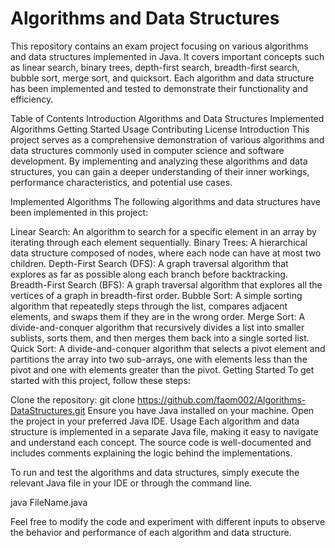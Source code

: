 # Algorithms and Data Structures
This repository contains an exam project focusing on various algorithms and data structures implemented in Java. It covers important concepts such as linear search, binary trees, depth-first search, breadth-first search, bubble sort, merge sort, and quicksort. Each algorithm and data structure has been implemented and tested to demonstrate their functionality and efficiency.

Table of Contents
Introduction
Algorithms and Data Structures
Implemented Algorithms
Getting Started
Usage
Contributing
License
Introduction
This project serves as a comprehensive demonstration of various algorithms and data structures commonly used in computer science and software development. By implementing and analyzing these algorithms and data structures, you can gain a deeper understanding of their inner workings, performance characteristics, and potential use cases.

Implemented Algorithms
The following algorithms and data structures have been implemented in this project:

Linear Search: An algorithm to search for a specific element in an array by iterating through each element sequentially.
Binary Trees: A hierarchical data structure composed of nodes, where each node can have at most two children.
Depth-First Search (DFS): A graph traversal algorithm that explores as far as possible along each branch before backtracking.
Breadth-First Search (BFS): A graph traversal algorithm that explores all the vertices of a graph in breadth-first order.
Bubble Sort: A simple sorting algorithm that repeatedly steps through the list, compares adjacent elements, and swaps them if they are in the wrong order.
Merge Sort: A divide-and-conquer algorithm that recursively divides a list into smaller sublists, sorts them, and then merges them back into a single sorted list.
Quick Sort: A divide-and-conquer algorithm that selects a pivot element and partitions the array into two sub-arrays, one with elements less than the pivot and one with elements greater than the pivot.
Getting Started
To get started with this project, follow these steps:

Clone the repository: git clone https://github.com/faom002/Algorithms-DataStructures.git
Ensure you have Java installed on your machine.
Open the project in your preferred Java IDE.
Usage
Each algorithm and data structure is implemented in a separate Java file, making it easy to navigate and understand each concept. The source code is well-documented and includes comments explaining the logic behind the implementations.

To run and test the algorithms and data structures, simply execute the relevant Java file in your IDE or through the command line.

java FileName.java

Feel free to modify the code and experiment with different inputs to observe the behavior and performance of each algorithm and data structure.

